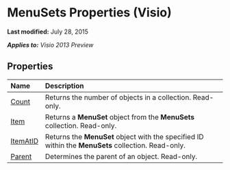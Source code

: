 
# MenuSets Properties (Visio)

 **Last modified:** July 28, 2015

 _**Applies to:** Visio 2013 Preview_

## Properties



|**Name**|**Description**|
|:-----|:-----|
| [Count](f7511584-b8c8-779a-11ae-c932299a14bc.md)|Returns the number of objects in a collection. Read-only.|
| [Item](a7ad3a73-33ec-1e69-c6d6-7356876be53c.md)|Returns a  **MenuSet** object from the **MenuSets** collection. Read-only.|
| [ItemAtID](d05dce0a-c01e-d249-a88d-44d246404ee0.md)|Returns the  **MenuSet** object with the specified ID within the **MenuSets** collection. Read-only.|
| [Parent](e6d68f93-2dcf-e132-d3de-f21254a75fbc.md)|Determines the parent of an object. Read-only.|
